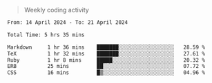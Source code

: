 > Weekly coding activity
<!--START_SECTION:waka-->

```txt
From: 14 April 2024 - To: 21 April 2024

Total Time: 5 hrs 35 mins

Markdown     1 hr 36 mins    ███████░░░░░░░░░░░░░░░░░░   28.59 %
TeX          1 hr 32 mins    ███████░░░░░░░░░░░░░░░░░░   27.61 %
Ruby         1 hr 8 mins     █████░░░░░░░░░░░░░░░░░░░░   20.32 %
ERB          25 mins         ██░░░░░░░░░░░░░░░░░░░░░░░   07.72 %
CSS          16 mins         █▒░░░░░░░░░░░░░░░░░░░░░░░   04.96 %
```

<!--END_SECTION:waka-->
